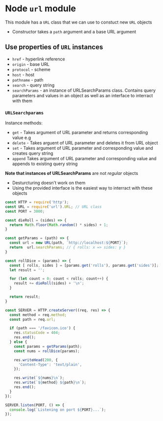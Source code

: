 # Node `url` module #
This module has a `URL` class that we can use to constuct new `URL` objects
- Constructor takes a `path` argument and a base URL argument
## Use properties of `URL` instances ##
- `href` - hyperlink reference
- `origin` - base URL
- `protocol` - scheme
- `host` - host
- `pathname` - path
- `search` - query string
- `searchParams` - an instance of URLSearchParams class. Contains query parameters and values in an object as well as an interface to interract with them

### `URLSearchparams` ###
Instance methods:
- `get` - Takes argument of URL parameter and returns corresponding value e.g
- `delete` - Takes arguent of URL parameter and deletes it from URL object
- `set` - Takes argument of URL parameter and corresponding value and creates query string
- `append` Takes argument of URL parameter and corresponding value and appends to existing query string

**Note that instances of URLSearchParams** are not _regular_ objects
- Desturcturing doesn't work on them
- Using the provided interface is the easiest way to interract with these objects

```javascript
const HTTP = require('http');
const URL = require('url').URL; // URL class
const PORT = 3000;

const dieRoll = (sides) => {
  return Math.floor(Math.random() * sides) + 1;
}

const getParams = (path) => {
  const url = new URL(path, `http://localhost:${PORT}`);
  return  url.searchParams; // { rolls: x => sides: y }
}

const rollDice = (params) => {
  const [ rolls, sides ] = [params.get('rolls'), params.get('sides')];
  let result = '';

  for (let count = 0; count < rolls; count++) {
    result += dieRoll(sides) + '\n';
  }

  return result;
}

const SERVER = HTTP.createServer((req, res) => {
  const method = req.method;
  const path = req.url;

  if (path === '/favicon.ico') {
    res.statusCode = 404;
    res.end();
  } else {
    const params = getParams(path);
    const nums = rollDice(params);

    res.writeHead(200, {
      'Content-Type': 'text/plain',
    });

    res.write(`${nums}\n`);
    res.write(`${method} ${path}\n`);
    res.end();
  }
});

SERVER.listen(PORT, () => {
  console.log(`Listening on port ${PORT}...`);
});
```
